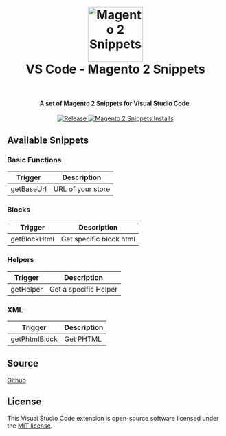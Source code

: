 <h1 align="center">
  <br>
    <img src="https://cdn.rawgit.com/rafaelstz/magento2-snippets-visualstudio/master/images/icon.png" alt="Magento 2 Snippets" width="128" height="128">    
  <br>
  VS Code - Magento 2 Snippets
  <br>
  <br>
</h1>

<h4 align="center">A set of Magento 2 Snippets for Visual Studio Code.</h4>

<p align="center">  
  <a href="https://github.com/rafaelstz/magento2-snippets-visualstudio/releases">
    <img src="https://img.shields.io/github/release/rafaelstz/magento2-snippets-visualstudio.svg" alt="Release">
  </a>
  <a href="https://marketplace.visualstudio.com/items?itemName=rafaelcgstz.magento-2-snippets">
    <img src="http://vsmarketplacebadge.apphb.com/installs-short/rafaelcgstz.magento-2-snippets.svg" alt="Magento 2 Snippets Installs">
  </a>
</p>

## Available Snippets

### Basic Functions

Trigger | Description
--- | ---
getBaseUrl | URL of your store

### Blocks

Trigger | Description
--- | ---
getBlockHtml | Get specific block html

### Helpers

Trigger | Description
--- | ---
getHelper | Get a specific Helper

### XML

Trigger | Description
--- | ---
getPhtmlBlock | Get PHTML

## Source

[Github](https://github.com/rafaelstz/magento2-snippets-visualstudio)

## License

This Visual Studio Code extension is open-source software licensed under the [MIT license](http://opensource.org/licenses/MIT).
